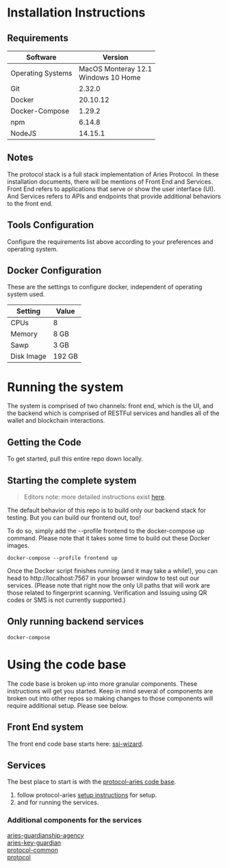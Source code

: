 # Installation Instructions

## Requirements
| Software          | Version                                 |  
|-------------------|-----------------------------------------|
| Operating Systems | MacOS Monteray 12.1<br> Windows 10 Home |
| Git               | 2.32.0                                  |
| Docker            | 20.10.12                                |
| Docker-Compose    | 1.29.2                                  |
| npm               | 6.14.8                                  |
| NodeJS            | 14.15.1                                 |


## Notes
The protocol stack is a full stack implementation of Aries Protocol. In these
installation documents, there will be mentions of Front End and Services.
Front End refers to applications that serve or show the user interface (UI). And
Services refers to APIs and endpoints that provide additional behaviors
to the front end.

## Tools Configuration
Configure the requirements list above according to your preferences and
operating system.

## Docker Configuration
These are the settings to configure docker, independent of operating system used.

| Setting        | Value   |
|----------------|---------|
| CPUs           | 8       |
| Memory         | 8 GB    |
| Sawp           | 3 GB    |
| Disk Image     | 192 GB  |


# Running the system

The system is comprised of two channels:  front end, which is the UI, and the backend which is
comprised of RESTFul services and handles all of the wallet and blockchain interactions.

## Getting the Code
To get started, pull this entire repo down locally.

## Starting the complete system

> Editors note: more detailed instructions exist [here](../README.md).

The default behavior of this repo is to build only our backend stack for testing. But you can build our frontend out, too!

To do so, simply add the --profile frontend to the docker-compose up command. Please note that it takes some time to build out these Docker images.

```
docker-compose --profile frontend up
```

Once the Docker script finishes running (and it may take a while!), you can head to http://localhost:7567 in your browser window to test out our services. (Please note that right now the only UI paths that will work are those related to fingerprint scanning. Verification and Issuing using QR codes or SMS is not currently supported.)


## Only running backend services

```
docker-compose 
```

# Using the code base
The code base is broken up into more granular components.  These instructions will get
you started.  Keep in mind several of components are broken out into other repos so making
changes to those components will require additional setup.  Please see below.

## Front End system
The front end code base starts here:  [ssi-wizard](https://github.com/kiva/ssi-wizard-sdk/).

## Services
The best place to start is with the [protocol-aries code base](https://github.com/kiva/protocol-aries).

1. follow protocol-aries [setup instructions](https://github.com/kiva/protocol-aries#setup) for setup.
2. and for running the services.

### Additional components for the services
[aries-guardianship-agency](https://github.com/kiva/aries-guardianship-agency)    
[aries-key-guardian](https://github.com/kiva/aries-key-guardian.git)    
[protocol-common](https://github.com/kiva/protocol-common.git)    
[protocol](https://github.com/kiva/protocol.git)  






